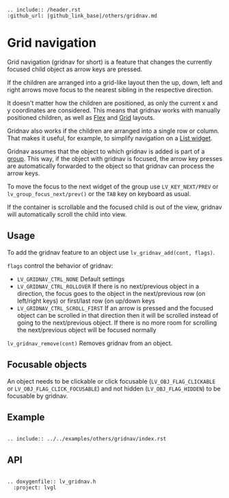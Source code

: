 ```eval_rst
.. include:: /header.rst
:github_url: |github_link_base|/others/gridnav.md
```
# Grid navigation

Grid navigation (gridnav for short) is a feature that changes the currently focused child object as arrow keys are pressed.

If the children are arranged into a grid-like layout then the up, down, left and right arrows move focus to the nearest sibling
in the respective direction.

It doesn't matter how the children are positioned, as only the current x and y coordinates are considered.
This means that gridnav works with manually positioned children, as well as [Flex](/layouts/flex) and [Grid](/layouts/grid) layouts.

Gridnav also works if the children are arranged into a single row or column.
That makes it useful, for example, to simplify navigation on a [List widget](/widgets/extra/list).

Gridnav assumes that the object to which gridnav is added is part of a [group](/overview/indev.html#groups).
This way, if the object with gridnav is focused, the arrow key presses are automatically forwarded to the object
so that gridnav can process the arrow keys.

To move the focus to the next widget of the group use `LV_KEY_NEXT/PREV` or `lv_group_focus_next/prev()` or the `TAB` key on keyboard as usual.

If the container is scrollable and the focused child is out of the view, gridnav will automatically scroll the child into view.

## Usage

To add the gridnav feature to an object use `lv_gridnav_add(cont, flags)`.

`flags` control the behavior of gridnav:
- `LV_GRIDNAV_CTRL_NONE` Default settings
- `LV_GRIDNAV_CTRL_ROLLOVER`  If there is no next/previous object in a direction,
the focus goes to the object in the next/previous row (on left/right keys) or first/last row (on up/down keys
- `LV_GRIDNAV_CTRL_SCROLL_FIRST` If an arrow is pressed and the focused object can be scrolled in that direction
then it will be scrolled instead of going to the next/previous object.  If there is no more room for scrolling the next/previous object will be focused normally

`lv_gridnav_remove(cont)` Removes gridnav from an object.

## Focusable objects

An object needs to be clickable or click focusable (`LV_OBJ_FLAG_CLICKABLE` or `LV_OBJ_FLAG_CLICK_FOCUSABLE`)
and not hidden (`LV_OBJ_FLAG_HIDDEN`) to be focusable by gridnav.


## Example

```eval_rst

.. include:: ../../examples/others/gridnav/index.rst

```
## API


```eval_rst

.. doxygenfile:: lv_gridnav.h
  :project: lvgl

```
